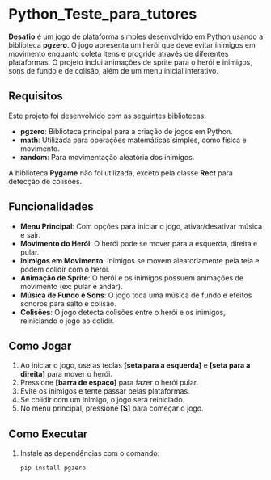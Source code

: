 # Python_Teste_para_tutores

**Desafio** é um jogo de plataforma simples desenvolvido em Python usando a biblioteca **pgzero**. O jogo apresenta um herói que deve evitar inimigos em movimento enquanto coleta itens e progride através de diferentes plataformas. O projeto inclui animações de sprite para o herói e inimigos, sons de fundo e de colisão, além de um menu inicial interativo.

## Requisitos

Este projeto foi desenvolvido com as seguintes bibliotecas:

- **pgzero**: Biblioteca principal para a criação de jogos em Python.
- **math**: Utilizada para operações matemáticas simples, como física e movimento.
- **random**: Para movimentação aleatória dos inimigos.

A biblioteca **Pygame** não foi utilizada, exceto pela classe **Rect** para detecção de colisões.

## Funcionalidades

- **Menu Principal**: Com opções para iniciar o jogo, ativar/desativar música e sair.
- **Movimento do Herói**: O herói pode se mover para a esquerda, direita e pular.
- **Inimigos em Movimento**: Inimigos se movem aleatoriamente pela tela e podem colidir com o herói.
- **Animação de Sprite**: O herói e os inimigos possuem animações de movimento (ex: pular e andar).
- **Música de Fundo e Sons**: O jogo toca uma música de fundo e efeitos sonoros para salto e colisão.
- **Colisões**: O jogo detecta colisões entre o herói e os inimigos, reiniciando o jogo ao colidir.

## Como Jogar

1. Ao iniciar o jogo, use as teclas **[seta para a esquerda]** e **[seta para a direita]** para mover o herói.
2. Pressione **[barra de espaço]** para fazer o herói pular.
3. Evite os inimigos e tente passar pelas plataformas.
4. Se colidir com um inimigo, o jogo será reiniciado.
5. No menu principal, pressione **[S]** para começar o jogo.

## Como Executar

1. Instale as dependências com o comando:

   ```bash
   pip install pgzero
